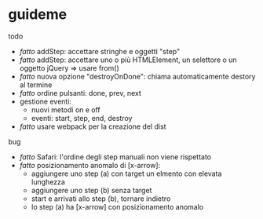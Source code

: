 # guideme
todo
- *fatto* addStep: accettare stringhe e oggetti "step"
- *fatto* addStep: accettare uno o più HTMLElement, un selettore o un oggetto jQuery => usare from()
- *fatto* nuova opzione "destroyOnDone": chiama automaticamente destory al termine
- *fatto* ordine pulsanti: done, prev, next
- gestione eventi:
    -  nuovi metodi on e off
    -  eventi: start, step, end, destroy
- *fatto* usare webpack per la creazione del dist

bug
- *fatto* Safari: l'ordine degli step manuali non viene rispettato
- *fatto* posizionamento anomalo di [x-arrow]:
	- aggiungere uno step (a) con target un elmento con elevata lunghezza
	- aggiungere uno step (b) senza target
	- start e arrivati allo step (b), tornare indietro
	- lo step (a) ha [x-arrow] con posizionamento anomalo